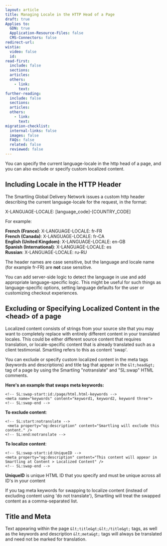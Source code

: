 ```yaml
---
layout: article
title: Managing Locale in the HTTP Head of a Page
draft: true
Applies to:
  GDN: true
  Application-Resource-Files: false
  CMS-Connectors: false
redirect-url:
wistia:
  video: false
  id:
read-first:
  include: false
  sections:
  articles:
  others:
    - link:
      text:
further-reading:
  include: false
  sections:
  articles:
  others:
    - link:
      text:
migration-checklist:
  internal-links: false
  images: false
  FAQs: false
  related: false
  reviewed: false
---
```



You can specify the current language-locale in the http head of a page, and you can also exclude or specify custom localized content.

## Including Locale in the HTTP Header

The Smartling Global Delivery Network issues a custom http header describing the current language-locale for the request, in the format:

X-LANGUAGE-LOCALE: [language_code]-[COUNTRY_CODE]

For example:

**French (France)**: X-LANGUAGE-LOCALE: fr-FR
<br>**French (Canada)**: X-LANGUAGE-LOCALE: fr-CA
<br>**English (United Kingdom)**: X-LANGUAGE-LOCALE: en-GB
<br>**Spanish (International)**: X-LANGUAGE-LOCALE: es
<br>**Russian**: X-LANGUAGE-LOCALE: ru-RU

The header names are case sensitive, but the language and locale name (for example fr-FR) are **not** case sensitive.

You can add server-side logic to detect the language in use and add appropriate language-specific logic. This might be useful for such things as language-specific options, setting language defaults for the user or customizing checkout experiences.

## Excluding or Specifying Localized Content in the &lt;head&gt; of a page

Localized content consists of strings from your source site that you may want to completely replace with entirely different content in your translated locales. This could be either different source content that requires translation, or locale-specific content that is already translated such as a client testimonial. Smartling refers to this as content 'swap'.

You can exclude or specify custom localized content in the meta tags (keywords and descriptions) and title tag that appear in the `&lt;head&gt;` tag of a page by using the Smartling "notranslate" and "SL:swap" HTML comments.

**Here's an example that swaps meta keywords:**

~~~
<!-- SL:swap-start:id:/page/html.html-keywords -->
<meta name="keywords" content="keyword1, keyword2, keyword three">
<!-- SL:swap-end -->
~~~

**To exclude content**:

~~~
<!-- SL:start:notranslate -->
 <meta property="og:description" content="Smartling will exclude this content." />
<!-- SL:end:notranslate -->
~~~

**To localize content**:

~~~
<!-- SL:swap-start:id:UniqueID -->
<meta property="og:description" content="This content will appear in Smartling at Content > Localized Content" />
<!-- SL:swap-end -->
~~~

**UniqueID** is unique HTML ID that you specify and must be unique across all ID's in your content

If you tag meta keywords for swapping to localize content (instead of excluding content using 'do not translate'), Smartling will treat the swapped content as a comma-separated list.

## Title and Meta

Text appearing within the page `&lt;title&gt;&lt;/title&gt;` tags, as well as the keywords and description `&lt;meta&gt;` tags will always be translated and need not be marked for translation.
